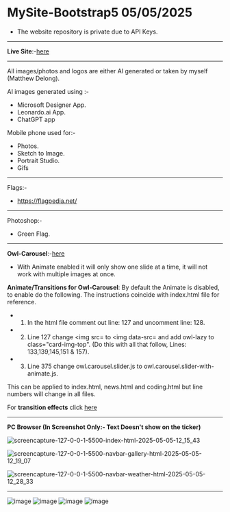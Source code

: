 # MySite-Bootstrap5 05/05/2025

- The website repository is private due to API Keys.
---

**Live Site**:-[here](https://matthews-world.netlify.app/)

---

All images/photos and logos are either AI generated or taken by myself (Matthew Delong).

AI images generated using :-

- Microsoft Designer App.
- Leonardo.ai App.
- ChatGPT app

Mobile phone used for:-

- Photos.
- Sketch to Image.
- Portrait Studio.
- Gifs

---

Flags:-

- https://flagpedia.net/

---

Photoshop:-

- Green Flag.

---

**Owl-Carousel**:-[here](https://owlcarousel2.github.io/OwlCarousel2/)
- With Animate enabled it will only show one slide at a time, it will not work with multiple images at once.

**Animate/Transitions for Owl-Carousel**:
By default the Animate is disabled, to enable do the following. The instructions coincide with index.html file for reference.
- 1. In the html file comment out line: 127 and uncomment line: 128.
- 2. Line 127 change <img src= to <img data-src= and add owl-lazy to class="card-img-top". 
    (Do this with all that follow, Lines: 133,139,145,151 & 157).
- 3. Line 375 change owl.carousel.slider.js to owl.carousel.slider-with-animate.js.

This can be applied to index.html, news.html and coding.html but line numbers will change in all files.

For **transition effects** click [here](https://animate.style/)

---

**PC Browser (In Screenshot Only:- Text Doesn't show on the ticker)** 

![screencapture-127-0-0-1-5500-index-html-2025-05-05-12_15_43](https://github.com/user-attachments/assets/8e93c424-a0ce-4123-a2c7-025674e2f29e)

![screencapture-127-0-0-1-5500-navbar-gallery-html-2025-05-05-12_19_07](https://github.com/user-attachments/assets/8fbf19be-b0fc-41e3-b824-6eec9a94d130)

![screencapture-127-0-0-1-5500-navbar-weather-html-2025-05-05-12_28_33](https://github.com/user-attachments/assets/3a2f413b-9d29-4613-bdd7-38220737a61c)

---
![image](https://img.shields.io/badge/HTML5-E34F26?style=for-the-badge&logo=html5&logoColor=white)
![image](https://img.shields.io/badge/CSS3-1572B6?style=for-the-badge&logo=css3&logoColor=white)
![image](https://img.shields.io/badge/JavaScript-323330?style=for-the-badge&logo=javascript&logoColor=F7DF1E)
![image](https://img.shields.io/badge/Bootstrap-563D7C?style=for-the-badge&logo=bootstrap&logoColor=white)
